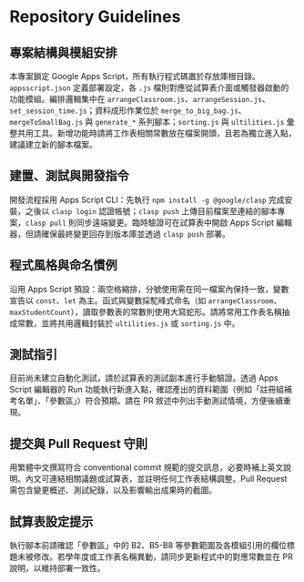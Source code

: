 # Repository Guidelines

## 專案結構與模組安排
本專案鎖定 Google Apps Script，所有執行程式碼置於存放庫根目錄。`appsscript.json` 定義部署設定，各 `.js` 檔則對應從試算表介面或觸發器啟動的功能模組。編排邏輯集中在 `arrangeClassroom.js`、`arrangeSession.js`、`set_session_time.js`；資料成形作業位於 `merge_to_big_bag.js`、`mergeToSmallBag.js` 與 `generate_*` 系列腳本；`sorting.js` 與 `ultilities.js` 彙整共用工具。新增功能時請將工作表相關常數放在檔案開頭，且若為獨立進入點，建議建立新的腳本檔案。

## 建置、測試與開發指令
開發流程採用 Apps Script CLI：先執行 `npm install -g @google/clasp` 完成安裝，之後以 `clasp login` 認證帳號；`clasp push` 上傳目前檔案至連結的腳本專案，`clasp pull` 則同步遠端變更。臨時驗證可在試算表中開啟 Apps Script 編輯器，但請確保最終變更回存到版本庫並透過 `clasp push` 部署。

## 程式風格與命名慣例
沿用 Apps Script 預設：兩空格縮排，分號使用需在同一檔案內保持一致，變數宣告以 `const`、`let` 為主。函式與變數採駝峰式命名（如 `arrangeClassroom`、`maxStudentCount`），讀取參數表的常數則使用大寫蛇形。請將常用工作表名稱抽成常數，並將共用邏輯封裝於 `ultilities.js` 或 `sorting.js` 中。

## 測試指引
目前尚未建立自動化測試，請於試算表的測試副本進行手動驗證。透過 Apps Script 編輯器的 Run 功能執行新進入點，確認產出的資料範圍（例如「註冊組補考名單」、「參數區」）符合預期。請在 PR 敘述中列出手動測試情境，方便後續重現。

## 提交與 Pull Request 守則
用繁體中文撰寫符合 conventional commit 規範的提交訊息，必要時補上英文說明。內文可連結相關議題或試算表，並註明任何工作表結構調整。Pull Request 需包含變更概述、測試紀錄，以及影響輸出成果時的截圖。

## 試算表設定提示
執行腳本前請確認「參數區」中的 B2、B5-B8 等參數範圍及各模組引用的欄位標題未被修改。若學年度或工作表名稱異動，請同步更新程式中的對應常數並在 PR 說明，以維持部署一致性。
